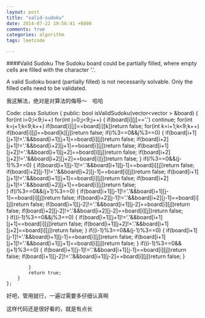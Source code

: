 ```yaml
---
layout: post
title: "valid-sudoku"
date: 2014-07-22 19:56:41 +0800
comments: true
categories: algorithm
tags: leetcode

---
```

####Valid Sudoku
The Sudoku board could be partially filled, where empty cells are filled with the character '.'.

A valid Sudoku board (partially filled) is not necessarily solvable. Only the filled cells need to be validated.

我这解法，绝对是对算法的侮辱～　哈哈

<!--more-->

Code:
    class Solution {
    public:
        bool isValidSudoku(vector<vector<char> > &board) 
        {
            for(int i=0;i<9;i++)
            for(int j=0;j<9;j++)
            {
                if(board[i][j]=='.')
                    continue;
                for(int k=j+1;k<9;k++)
                    if(board[i][j]==board[i][k])return false;
                for(int k=i+1;k<9;k++)
                    if(board[i][j]==board[k][j])return false;
                if(i%3==0&&j%3==0)
                {
                    if(board[i+1][j+1]!='.'&&board[i+1][j+1]==board[i][j])return false;
                    if(board[i+2][j+1]!='.'&&board[i+2][j+1]==board[i][j])return false;
                    if(board[i+1][j+2]!='.'&&board[i+1][j+2]==board[i][j])return false;
                    if(board[i+2][j+2]!='.'&&board[i+2][j+2]==board[i][j])return false;
                }
                if(i%3==0&&(j-1)%3==0)
                {
                    if(board[i+1][j-1]!='.'&&board[i+1][j-1]==board[i][j])return false;
                    if(board[i+2][j-1]!='.'&&board[i+2][j-1]==board[i][j])return false;
                    if(board[i+1][j+1]!='.'&&board[i+1][j+1]==board[i][j])return false;
                    if(board[i+2][j+1]!='.'&&board[i+2][j+1]==board[i][j])return false;   
                }
                if(i%3==0&&(j+1)%3==0)
                {
                    if(board[i+1][j-1]!='.'&&board[i+1][j-1]==board[i][j])return false;
                    if(board[i+2][j-1]!='.'&&board[i+2][j-1]==board[i][j])return false;
                    if(board[i+1][j-2]!='.'&&board[i+1][j-2]==board[i][j])return false;
                    if(board[i+2][j-2]!='.'&&board[i+2][j-2]==board[i][j])return false;   
                }
                if((i-1)%3==0&&j%3==0)
                {
                    if(board[i+1][j+1]!='.'&&board[i+1][j+1]==board[i][j])return false;
                    if(board[i+1][j+2]!='.'&&board[i+1][j+2]==board[i][j])return false;
                }
                if((i-1)%3==0&&(j-1)%3==0)
                {
                    if(board[i+1][j-1]!='.'&&board[i+1][j-1]==board[i][j])return false;
                    if(board[i+1][j+1]!='.'&&board[i+1][j+1]==board[i][j])return false;
                }
                 if((i-1)%3==0&&(j+1)%3==0)
                {
                    if(board[i+1][j-1]!='.'&&board[i+1][j-1]==board[i][j])return false;
                    if(board[i+1][j-2]!='.'&&board[i+1][j-2]==board[i][j])return false;
                }
                
            }
            return true;
        }
    };

好吧，管用就行，一遍过需要多仔细认真啊

这样代码还是很好看的，就是有点长

